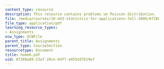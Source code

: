 ```yaml
---
content_type: resource
description: This resource contains problems on Poisson distribution.
file: /media/courses/18-443-statistics-for-applications-fall-2006/0f260a8953a728ce64f7e055d37b19e7_home6.pdf
file_type: application/pdf
learning_resource_types:
- Assignments
ocw_type: OCWFile
parent_title: Assignments
parent_type: CourseSection
resourcetype: Document
title: home6.pdf
uid: 0f260a89-53a7-28ce-64f7-e055d37b19e7
---
```

